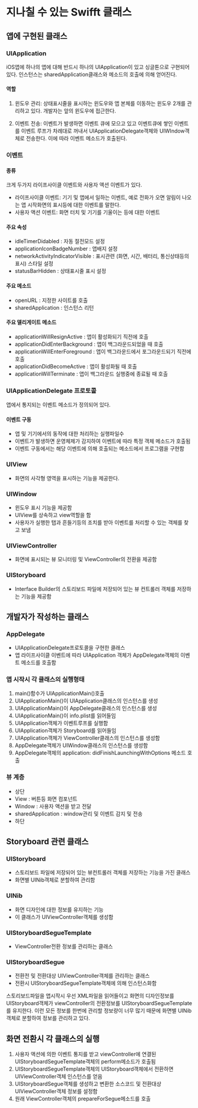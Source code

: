 # 지나칠 수 있는 Swifft 클래스
## 앱에 구현된 클래스 
### UIApplication
iOS앱에 하나의 앱에 대해 반드시 하나의 UIApplication이 있고 싱글톤으로 구현되어 있다. 인스턴스는 sharedApplication클래스와 메소드의 호출에 의해 얻어진다.

#### 역할
1) 윈도우 관리: 상태표시줄을 표시하는 윈도우와 앱 본체를 이동하는 윈도우 2개를 관리하고 있다. 개발자는 앞의 윈도우에 접근한다.

2) 이벤트 전송: 이벤트가 발생하면 이벤트 큐에 모으고 있고 이벤트큐에 쌓인 이벤트를 이벤트 루프가 차례대로 꺼내서 UIApplicationDelegate객체와 UIWIndow객체로 전송한다. 이에 따라 이벤트 메소드가 호출된다.

### 이벤트
#### 종류
크게 두가지 라이프사이클 이벤트와 사용자 액션 이벤트가 있다.

* 라이프사이클 이벤트: 기기 및 앱에서 일하는 이벤트, 예로 전화가 오면 알림이 나오는 앱 시작화면의 표시등에 대한 이벤트를 말한다.
* 사용자 액션 이벤트: 화면 터치 및 기기를 기울이는 등에 대한 이벤트

#### 주요 속성
* idleTimerDidabled : 자동 절전모드 설정
* applicationIconBadgeNumber : 앱배지 설정
* networkActivityIndicatorVisible : 표시관련 (화면, 시간, 배터리, 통신상태등의 표시) 스타일 설정
* statusBarHidden : 상태표시줄 표시 설정

#### 주요 메소드 
* openURL : 지정한 사이트를 호출
* sharedApplication : 인스턴스 리턴

#### 주요 델리게이트 메소드
* applicationWillResignActive : 앱이 활성화되기 직전에 호출
* applicationDidEnterBackground : 앱이 백그라운드되었을 때 호출
* applicationWillEnterForeground : 앱이 백그라운드에서 포그라운드되기 직전에 호출
* applicationDidBecomeActive : 앱이 활성화될 때 호출
* applicationWillTerminate : 앱이 백그라운드 실행중에 종료될 때 호출

### UIApplicationDelegate 프로토콜
앱에서 통지되는 이벤트 메소드가 정의되어 있다.

#### 이벤트 구동
* 앱 및 기기에서의 동작에 대한 처리하는 실행파일수
* 이벤트가 발생하면 운영체제가 감지하여 이벤트에 따라 특정 객체 메소드가 호출됨
* 이벤트 구동에서는 해당 이벤트에 의해 호출되는 메소드에서 프로그램을 구현함

### UIView
* 화면의 사각형 영역을 표시하는 기능을 제공한다.

### UIWindow
* 윈도우 표시 기능을 제공함
* UIView를 상속하고 view역할을 함
* 사용자가 실행한 탭과 흔들기등의 조치를 받아 이벤트를 처리할 수 있는 객체를 찾고 보냄

### UIViewController
* 화면에 표시되는 뷰 모니터링 및 ViewController의 전환을 제공함

### UIStoryboard
* Interface Builder의 스토리보드 파일에 저장되어 있는 뷰 컨트롤러 객체를 저장하는 기능을 제공함


## 개발자가 작성하는 클래스
### AppDelegate
* UIApplicationDelegate프로토콜을 구현한 클래스
* 앱 라이프사이클 이벤트에 따라 UIApplication 객체가 AppDelegate객체의 이벤트 메소드를 호출함

### 앱 시작시 각 클래스의 실행형태
1. main()함수가 UIApplicationMain()호출
2. UIApplicationMain()이 UIApplication클래스의 인스턴스를 생성
3. UIApplicationMain()이 AppDelegate클래스의 인스턴스를 생성
4. UIApplicationMain()이 info.plist를 읽어들임
5. UIApplication객체가 이벤트루프를 실행함
6. UIApplication객체가 Storyboard를 읽어들임
7. UIApplication객체가 ViewController클래스의 인스턴스를 생성함
8. AppDelegate객체가 UIWindow클래스의 인스턴스를 생성함
9. AppDelegate객체의 application: didFinishLaunchingWithOptions 메소드 호출

### 뷰 계층
* 상단
* View : 버튼등 화면 컴포넌트
* Window : 사용자 액션을 받고 전달
* sharedApplication : window관리 및 이벤트 감지 및 전송
* 하단
 
## Storyboard 관련 클래스
### UIStoryboard
* 스토리보드 파일에 저장되어 있는 뷰컨트롤러 객체를 저장하는 기능을 가진 클래스
* 화면별 UINib객체로 분할하여 관리함

### UINib
* 화면 디자인에 대한 정보를 유지하는 기능
* 이 클래스가 UIViewController객체를 생성함

### UIStoryboardSegueTemplate
* ViewController전환 정보를 관리하는 클래스

### UIStoryboardSegue
* 전환전 및 전환대상 UIViewController객체를 관리하는 클래스
* 전환시 UIStoryboardSegueTemplate객체에 의해 인스턴스화함

스토리보드파일을 앱시작시 우선 XML파일을 읽어들이고 화면의 디자인정보를 UIStoryboard객체가 viewController의 전환정보를 UIStoryboardSegueTemplate를 유지한다. 이런 모든 정보를 한번에 관리할 정보량이 너무 많기 때문에 화면별 UINib객체로 분할하여 정보를 관리하고 있다.

## 화면 전환시 각 클래스의 실행
1. 사용자 액션에 의한 이벤트 통지를 받고 viewController에 연결된 UIStoryboardSegueTemplate객체의 perform메소드가 호출됨
2. UIStoryboardSegueTemplate객체의 UIStoryboard객체에서 전환하면 UIViewController객체 인스턴스를 얻음
3. UIStoryboardSegue객체를 생성하고 변환한 소스코드 및 전환대상 UIViewController객체 정보를 설정함
4. 원래 ViewController객체의 prepareForSegue메소드를 호출




